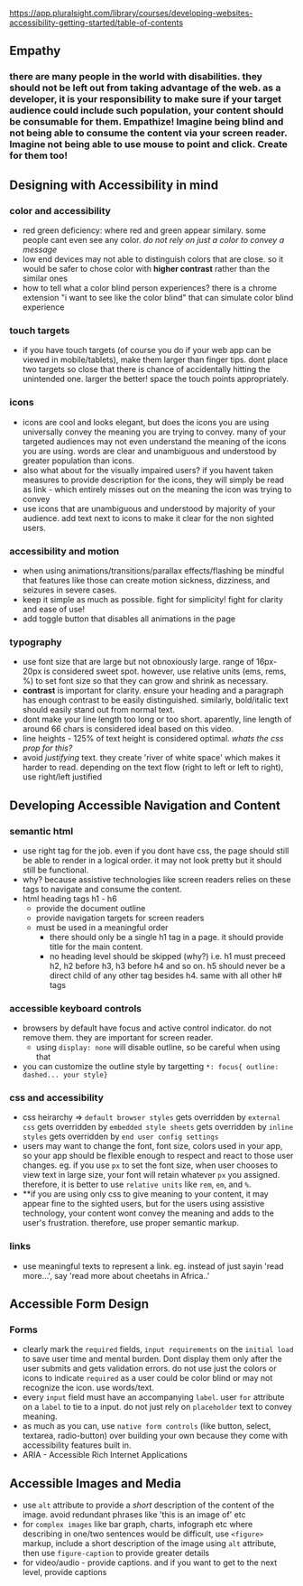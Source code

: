 https://app.pluralsight.com/library/courses/developing-websites-accessibility-getting-started/table-of-contents
## Empathy

### there are many people in the world with disabilities. they should not be left out from taking advantage of the web. as a developer, it is your responsibility to make sure if your target audience could include such population, your content should be consumable for them. Empathize! Imagine being blind and not being able to consume the content via your screen reader. Imagine not being able to use mouse to point and click. Create for them too!

## Designing with Accessibility in mind

### color and  accessibility
- red green deficiency: where red and green appear similary. some people cant even see any color. *do not rely on just a color to convey a message*
- low end devices may not able to distinguish colors that are close. so it would be safer to chose color with **higher contrast** rather than the similar ones
- how to tell what a color blind person experiences? there is a chrome extension "i want to see like the color blind" that can simulate color blind experience

### touch targets
- if you have touch targets (of course you do if your web app can be viewed in mobile/tablets), make them larger than finger tips. dont 
  place two targets so close that there is chance of accidentally hitting the unintended one. larger the better! space the touch points appropriately.

### icons
- icons are cool and looks elegant, but does the icons you are using universally convey the meaning you are trying to convey. many of your targeted audiences may not even understand the meaning of the icons you are using. words are clear and unambiguous and understood by greater population than icons.
- also what about for the visually impaired users? if you havent taken measures to provide description for the icons, they will simply be read as link - which entirely misses out on the meaning the icon was trying to convey
- use icons that are unambiguous and understood by majority of your audience. add text next to icons to make it clear for the non sighted users.
  
### accessibility and motion
- when using animations/transitions/parallax effects/flashing be mindful that features like those can create motion sickness, dizziness, and seizures in severe cases.
- keep it simple as much as possible. fight for simplicity! fight for clarity and ease of use!
- add toggle button that disables all animations in the page

### typography 
- use font size that are large but not obnoxiously large. range of 16px-20px is considered sweet spot. however, use relative units (ems, rems, %) to set font size so that they can grow and shrink as necessary.
- **contrast** is important for clarity. ensure your heading and a paragraph has enough contrast to be easily distinguished. similarly, bold/italic text should easily stand out from normal text. 
- dont make your line length too long or too short. aparently, line length of around 66 chars is considered ideal based on this video.
- line heights - 125% of text height is considered optimal. *whats the css prop for this?*
- avoid *justifying* text. they create 'river of white space' which makes it harder to read. depending on the text flow (right to left or left to right), use right/left justified


## Developing Accessible Navigation and Content

### semantic html
- use right tag for the job. even if you dont have css, the page should still be able to render in a logical order. it may not look pretty but it should still be functional.
- why? because assistive technologies like screen readers relies on these tags to navigate and consume the content.
- html heading tags h1 - h6
    - provide the document outline
    - provide navigation targets for screen readers
    - must be used in a meaningful order 
      - there should only be a single h1 tag in a page. it should provide title for the main content.
      - no heading level should be skipped (why?) i.e. h1 must preceed h2, h2 before h3, h3 before h4 and so on. h5 should never be a direct child of any other tag besides h4. same with all other h# tags

### accessible keyboard controls
- browsers by default have focus and active control indicator. do not remove them. they are important for screen reader. 
  - using `display: none` will disable outline, so be careful when using that
- you can customize the outline style by targetting `*: focus{ outline: dashed... your style}`

### css and accessibility
- css heirarchy => `default browser styles` gets overridden by `external css` gets overridden by `embedded style sheets` gets overridden by `inline styles` gets overridden by `end user config settings`
- users may want to change the font, font size, colors used in your app, so your app should be flexible enough to respect and react to those user changes. eg. if you use `px` to set the font size, when user chooses to view text in large size, your font will retain whatever `px` you assigned. therefore, it is better to use `relative units` like `rem`, `em`, and `%`.
- **if you are using only css to give meaning to your content, it may appear fine to the sighted users, but for the users using assistive technology, your content wont convey the meaning and adds to the user's frustration. therefore, use proper semantic markup.

### links
- use meaningful texts to represent a link. eg. instead of just sayin 'read more...', say 'read more about cheetahs in Africa..'
 
## Accessible Form Design

### Forms
- clearly mark the `required` fields, `input requirements` on the `initial load` to save user time and mental burden. Dont display them only after the user submits and gets validation errors. do not use just the colors or icons to indicate `required` as a user could be color blind or may not recognize the icon. use words/text.
- every `input` field must have an accompanying `label`. user `for` attribute on a `label` to tie to a input. do not just rely on `placeholder` text to convey meaning.
- as much as you can, use `native form controls` (like button, select, textarea, radio-button) over building your own because they come with accessibility features built in.
- ARIA - Accessible Rich Internet Applications

## Accessible Images and Media
- use `alt` attribute to provide a _short_ description of the content of the image. avoid redundant phrases like 'this is an image of' etc
- for `complex images` like bar graph, charts, infograph etc where describing in one/two sentences would be difficult, use `<figure>` markup, include a short description of the image using `alt` attribute, then use `figure-caption` to provide greater details
- for video/audio - provide captions. and if you want to get to the next level, provide captions